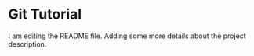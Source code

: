 # Git Tutorial

I am editing the README file. Adding some more details about the project description.

